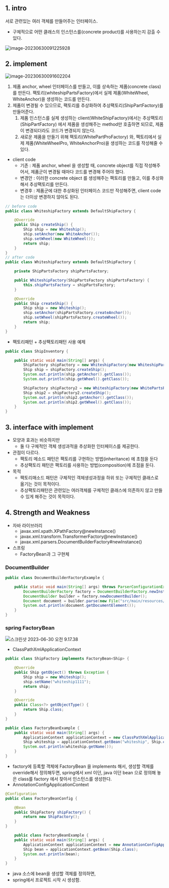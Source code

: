 

## 1. intro



서로 관련있는 여러 객체를 만들어주는 인터페이스.

- 구체적으로 어떤 클래스의 인스턴스를(concrete product)를 사용하는지 감출 수 있다.

![image-20230630091225928](img/abstract-factory-01.png)



## 2. implement

![image-20230630091602204](img/abstract-factory-02.png)

1. 제품 anchor, wheel 인터페이스를 만들고, 이를 상속하는 제품(concrete class)를 만든다. 팩토리(whiteshipPartsFactory)에서 실제 제품(WhiteWheel, WhiteAnchor)을 생성하는 코드를 만든다.
2. 제품이 변경될 수 있으므로, 팩토리를 추상화하여 추상팩토리(ShipPartFactory)를 만들어준다.
   1. 제품 인스턴스를 실제 생성하는 client(WhiteShipFactory)에서는 추상팩토리(ShipPartFactory) 에서 제품을 생성해주는 method만 호출하면 되므로, 제품이 변경되더라도 코드가 변경되지 않는다.
   2. 새로운 제품을 만들기 위해 팩토리(WhitePartProFactory) 와, 팩토리에서 실제 제품(WhiteWheelPro, WhiteAnchorPro)을 생성하는 코드를 작성해줄 수 있다.

- client code
  - 기존 : 제품 anchor, wheel 을 생성할 때, concrete object를 직접 작성해주어서, 제품군이 변경될 때마다 코드를 변경해 주어야 했다.
  - 변경안 : 이러한 concrete object 를 생성해주는 팩토리를 만들고, 이를 추상화 해서 추상팩토리를 만든다.
  - 변경후 : 제품군에 대한 추상화된 인터페이스 코드만 작성해주면, client code 는 더이상 변경하지 않아도 된다.

```java
// before code
public class WhiteshipFactory extends DefaultShipFactory {

    @Override
    public Ship createShip() {
        Ship ship = new Whiteship();
        ship.setAnchor(new WhiteAnchor());
        ship.setWheel(new WhiteWheel());
        return ship;
    }
}
// after code
public class WhiteshipFactory extends DefaultShipFactory {

    private ShipPartsFactory shipPartsFactory;

    public WhiteshipFactory(ShipPartsFactory shipPartsFactory) {
        this.shipPartsFactory = shipPartsFactory;
    }

    @Override
    public Ship createShip() {
        Ship ship = new Whiteship();
        ship.setAnchor(shipPartsFactory.createAnchor());
        ship.setWheel(shipPartsFactory.createWheel());
        return ship;
    }
}
```

- 팩토리패턴 + 추상팩토리패턴 사용 예제

```java
public class ShipInventory {

    public static void main(String[] args) {
        ShipFactory shipFactory = new WhiteshipFactory(new WhiteshipPartsFactory());
        Ship ship = shipFactory.createShip();
        System.out.println(ship.getAnchor().getClass());
        System.out.println(ship.getWheel().getClass());

        ShipFactory shipFactory2 = new WhiteshipFactory(new WhitePartsProFactory());
        Ship ship2 = shipFactory2.createShip();
        System.out.println(ship2.getAnchor().getClass());
        System.out.println(ship2.getWheel().getClass());
    }
}
```



## 3. interface with implement

- 모양과 효과는 비슷하지만
  - 둘 다 구체적인 객체 생성과적을 추상화한 인터페이스를 제공한다.
- 관점이 다르다.
  - 팩토리 메소드 패턴은 팩토리를 구현하는 방법(inheritance) 에 초첨을 둔다
  - 추상팩토리 패턴은 팩토리를 사용하는 방법(composition)에 초점을 둔다.
- 목적
  - 팩토리매소드 패턴은 구체적인 객체생성과정을 하위 또는 구체적인 클래스로 옮기는 것이 목적이다.
  - 추상팩토리패턴은 관련있는 여러객체를 구체적인 클래스에 의존하지 않고 만들수 있게 해주는 것이 목적이다.



## 4. Strength and Weakness

- 자바 라이브러리
  - javax.xml.xpath.XPathFactory@newInstance()
  - javax.xml.transform.TransformerFactory@newInstance()
  - javax.xml.parsers.DocumentBuilderFactory#newInstance()
- 스프링
  - FactoryBean과 그 구현체



### DocumentBuilder

```java
public class DocumentBuilderFactoryExample {

    public static void main(String[] args) throws ParserConfigurationException, IOException, SAXException {
        DocumentBuilderFactory factory = DocumentBuilderFactory.newInstance();
        DocumentBuilder builder = factory.newDocumentBuilder();
        Document document = builder.parse(new File("src/main/resources/config.xml"));
        System.out.println(document.getDocumentElement());
    }
}
```



### spring FactoryBean

![스크린샷 2023-06-30 오전 9.17.38](img/abstract-factory-03.png)



- ClassPathXmlApplicationContext

```java
public class ShipFactory implements FactoryBean<Ship> {

    @Override
    public Ship getObject() throws Exception {
        Ship ship = new Whiteship();
        ship.setName("whiteship1111");
        return ship;
    }

    @Override
    public Class<?> getObjectType() {
        return Ship.class;
    }
}

public class FactoryBeanExample {
    public static void main(String[] args) {
        ApplicationContext applicationContext = new ClassPathXmlApplicationContext("config.xml");
        Ship whiteship = applicationContext.getBean("whiteship", Ship.class);
        System.out.println(whiteship.getName());
    }
}
```

- factory에 등록할 객체에 FactoryBean<Ship> 을 implements 해서, 생성할 객체를 override해서 정의해두면, spring에서 xml 이던, java 이던 bean 으로 정의해 놓은 class를 factory 에서 찾아서 인스턴스를 생성한다.
- AnnotationConfigApplicationContext

```java
@Configuration
public class FactoryBeanConfig {

    @Bean
    public ShipFactory shipFactory() {
        return new ShipFactory();
    }
}

	public class FactoryBeanExample {
    public static void main(String[] args) {
        ApplicationContext applicationContext = new AnnotationConfigApplicationContext(FactoryBeanConfig.class);
        Ship bean = applicationContext.getBean(Ship.class);
        System.out.println(bean);
    }
}
```

- java 소스에 bean을 생성할 객체를 정의하면,
- spring에서 프로젝트 시작 시 생성함.